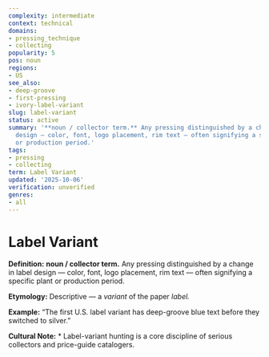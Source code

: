 ```yaml
---
complexity: intermediate
context: technical
domains:
- pressing_technique
- collecting
popularity: 5
pos: noun
regions:
- US
see_also:
- deep-groove
- first-pressing
- ivory-label-variant
slug: label-variant
status: active
summary: '**noun / collector term.** Any pressing distinguished by a change in label
  design — color, font, logo placement, rim text — often signifying a specific plant
  or production period.'
tags:
- pressing
- collecting
term: Label Variant
updated: '2025-10-06'
verification: unverified
genres:
- all
---
```


# Label Variant

**Definition:** **noun / collector term.** Any pressing distinguished by a change in label design — color, font, logo placement, rim text — often signifying a specific plant or production period.

**Etymology:** Descriptive — a *variant* of the paper *label.*

**Example:** “The first U.S. label variant has deep-groove blue text before they switched to silver.”

**Cultural Note:** * Label-variant hunting is a core discipline of serious collectors and price-guide catalogers.


